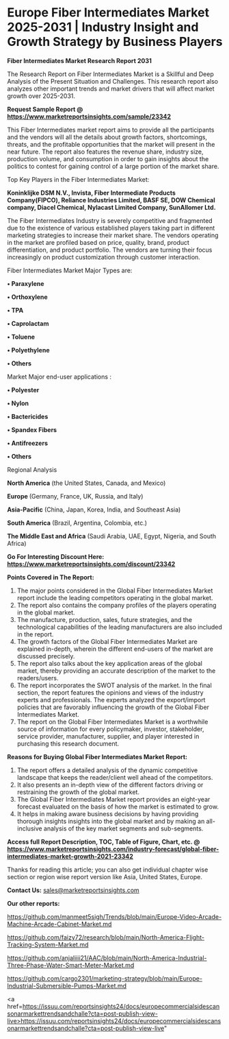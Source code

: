 # Europe Fiber Intermediates Market 2025-2031 | Industry Insight and Growth Strategy by Business Players

<strong>Fiber Intermediates Market Research Report 2031</strong>

The Research Report on Fiber Intermediates Market is a Skillful and Deep Analysis of the Present Situation and Challenges. This research report also analyzes other important trends and market drivers that will affect market growth over 2025-2031.

<strong>Request Sample Report @ <a href=https://www.marketreportsinsights.com/sample/23342>https://www.marketreportsinsights.com/sample/23342</a></strong>

This Fiber Intermediates market report aims to provide all the participants and the vendors will all the details about growth factors, shortcomings, threats, and the profitable opportunities that the market will present in the near future. The report also features the revenue share, industry size, production volume, and consumption in order to gain insights about the politics to contest for gaining control of a large portion of the market share.

Top Key Players in the Fiber Intermediates Market:

<strong>Koninklijke DSM N.V., Invista, Fiber Intermediate Products Company(FIPCO), Reliance Industries Limited, BASF SE, DOW Chemical company, Diacel Chemical, Nylacast Limited Company, SunAllomer Ltd.</strong>

The Fiber Intermediates Industry is severely competitive and fragmented due to the existence of various established players taking part in different marketing strategies to increase their market share. The vendors operating in the market are profiled based on price, quality, brand, product differentiation, and product portfolio. The vendors are turning their focus increasingly on product customization through customer interaction.

Fiber Intermediates Market Major Types are:

<strong>• Paraxylene

• Orthoxylene

• TPA

• Caprolactam

• Toluene

• Polyethylene

• Others</strong>

Market Major end-user applications :

<strong>• Polyester

• Nylon

• Bactericides

• Spandex Fibers

• Antifreezers

• Others</strong>

Regional Analysis

</u><strong><b>North America</b></strong> (the United States, Canada, and Mexico)

<strong><b>Europe </b></strong>(Germany, France, UK, Russia, and Italy)

<strong><b>Asia-Pacific</b></strong> (China, Japan, Korea, India, and Southeast Asia)

<strong><b>South America</b></strong> (Brazil, Argentina, Colombia, etc.)

<strong><b>The Middle East and Africa</b></strong> (Saudi Arabia, UAE, Egypt, Nigeria, and South Africa)

<strong>Go For Interesting Discount Here: <a href=https://www.marketreportsinsights.com/discount/23342>https://www.marketreportsinsights.com/discount/23342</a></strong>

<strong>Points Covered in The Report:</strong>
<ol>
  <li>The major points considered in the Global Fiber Intermediates Market report include the leading competitors operating in the global market.</li>
  <li>The report also contains the company profiles of the players operating in the global market.</li>
  <li>The manufacture, production, sales, future strategies, and the technological capabilities of the leading manufacturers are also included in the report.</li>
  <li>The growth factors of the Global Fiber Intermediates Market are explained in-depth, wherein the different end-users of the market are discussed precisely.</li>
  <li>The report also talks about the key application areas of the global market, thereby providing an accurate description of the market to the readers/users.</li>
  <li>The report incorporates the SWOT analysis of the market. In the final section, the report features the opinions and views of the industry experts and professionals. The experts analyzed the export/import policies that are favorably influencing the growth of the Global Fiber Intermediates Market.</li>
  <li>The report on the Global Fiber Intermediates Market is a worthwhile source of information for every policymaker, investor, stakeholder, service provider, manufacturer, supplier, and player interested in purchasing this research document.</li>
</ol>
<strong>Reasons for Buying Global Fiber Intermediates Market Report:</strong>

<ol>
  <li>The report offers a detailed analysis of the dynamic competitive landscape that keeps the reader/client well ahead of the competitors.</li>
  <li>It also presents an in-depth view of the different factors driving or restraining the growth of the global market.</li>
  <li>The Global Fiber Intermediates Market report provides an eight-year forecast evaluated on the basis of how the market is estimated to grow.</li>
  <li>It helps in making aware business decisions by having providing thorough insights insights into the global market and by making an all-inclusive analysis of the key market segments and sub-segments.</li>
</ol>
<strong>Access full Report Description, TOC, Table of Figure, Chart, etc. @ <a href=https://www.marketreportsinsights.com/industry-forecast/global-fiber-intermediates-market-growth-2021-23342>https://www.marketreportsinsights.com/industry-forecast/global-fiber-intermediates-market-growth-2021-23342</a></strong>


Thanks for reading this article; you can also get individual chapter wise section or region wise report version like Asia, United States, Europe.

<strong>Contact Us:</strong>
sales@marketreportsinsights.com

<strong>Our other reports:</strong>

<a href=https://github.com/manmeet5sigh/Trends/blob/main/Europe-Video-Arcade-Machine-Arcade-Cabinet-Market.md>https://github.com/manmeet5sigh/Trends/blob/main/Europe-Video-Arcade-Machine-Arcade-Cabinet-Market.md</a>

<a href=https://github.com/faizy72/research/blob/main/North-America-Flight-Tracking-System-Market.md>https://github.com/faizy72/research/blob/main/North-America-Flight-Tracking-System-Market.md</a>

<a href=https://github.com/anjaliiii21/AAC/blob/main/North-America-Industrial-Three-Phase-Water-Smart-Meter-Market.md>https://github.com/anjaliiii21/AAC/blob/main/North-America-Industrial-Three-Phase-Water-Smart-Meter-Market.md</a>

<a href=https://github.com/cargo2301/marketing-strategy/blob/main/Europe-Industrial-Submersible-Pumps-Market.md>https://github.com/cargo2301/marketing-strategy/blob/main/Europe-Industrial-Submersible-Pumps-Market.md</a>

<a href=https://issuu.com/reportsinsights24/docs/europecommercialsidescansonarmarkettrendsandchalle?cta=post-publish-view-live>https://issuu.com/reportsinsights24/docs/europecommercialsidescansonarmarkettrendsandchalle?cta=post-publish-view-live</a>"
